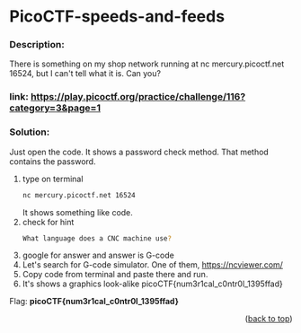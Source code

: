 # PicoCTF-speeds-and-feeds
### Description:
There is something on my shop network running at nc mercury.picoctf.net 16524, but I can't tell what it is. Can you?


### link: https://play.picoctf.org/practice/challenge/116?category=3&page=1

### Solution:
Just open the code. It shows a password check method. That method contains the
password.
    
1. type on terminal
   ```sh
   nc mercury.picoctf.net 16524
   ```
   It shows something like code.
3. check for hint
   ```sh
   What language does a CNC machine use?
   ```
4. google for answer and answer is G-code
5. Let's search for G-code simulator. One of them, https://ncviewer.com/
6. Copy code from terminal and paste there and run.
7. It's shows a graphics look-alike picoCTF{num3r1cal_c0ntr0l_1395ffad}

Flag: <b>picoCTF{num3r1cal_c0ntr0l_1395ffad}</b>

<p align="right">(<a href="#readme-top">back to top</a>)</p>
